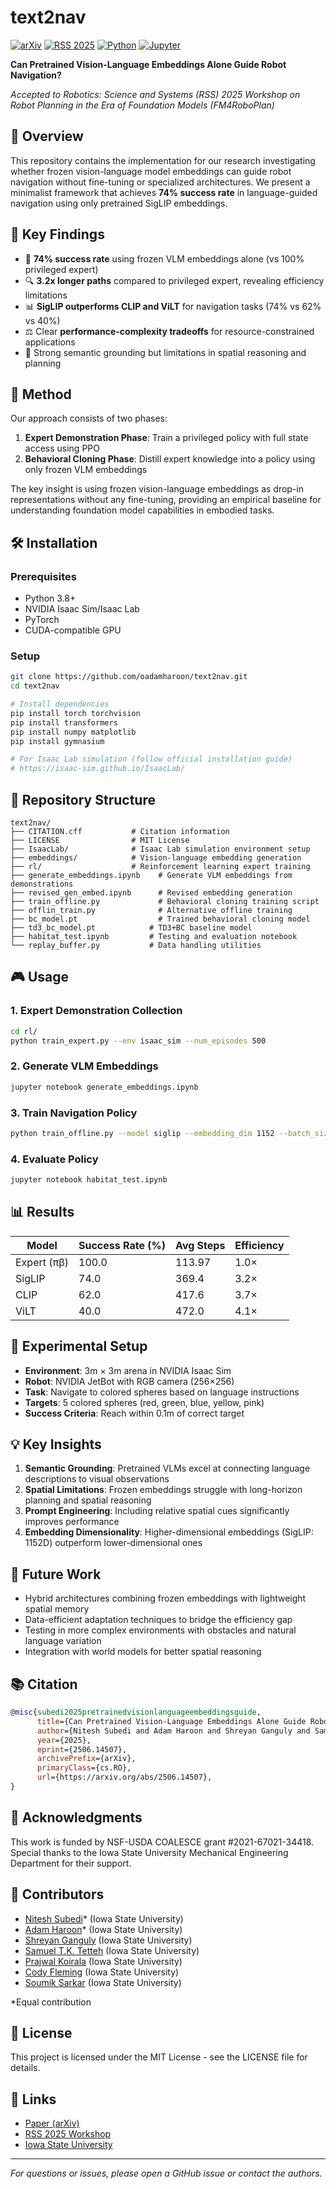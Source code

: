 # text2nav

[![arXiv](https://img.shields.io/badge/arXiv-2506.14507-b31b1b.svg)](https://arxiv.org/abs/2506.14507)
[![RSS 2025](https://img.shields.io/badge/RSS%202025-Workshop-blue)](https://sites.google.com/brown.edu/fm4roboplan/home)
[![Python](https://img.shields.io/badge/Python-76.3%25-blue)](https://github.com/oadamharoon/text2nav)
[![Jupyter](https://img.shields.io/badge/Jupyter%20Notebook-22.7%25-orange)](https://github.com/oadamharoon/text2nav)

**Can Pretrained Vision-Language Embeddings Alone Guide Robot Navigation?**

*Accepted to Robotics: Science and Systems (RSS) 2025 Workshop on Robot Planning in the Era of Foundation Models (FM4RoboPlan)*

## 📝 Overview

This repository contains the implementation for our research investigating whether frozen vision-language model embeddings can guide robot navigation without fine-tuning or specialized architectures. We present a minimalist framework that achieves **74% success rate** in language-guided navigation using only pretrained SigLIP embeddings.

## 🎯 Key Findings

- 🎯 **74% success rate** using frozen VLM embeddings alone (vs 100% privileged expert)
- 🔍 **3.2x longer paths** compared to privileged expert, revealing efficiency limitations
- 📊 **SigLIP outperforms CLIP and ViLT** for navigation tasks (74% vs 62% vs 40%)
- ⚖️ Clear **performance-complexity tradeoffs** for resource-constrained applications
- 🧠 Strong semantic grounding but limitations in spatial reasoning and planning

## 🚀 Method

Our approach consists of two phases:

1. **Expert Demonstration Phase**: Train a privileged policy with full state access using PPO
2. **Behavioral Cloning Phase**: Distill expert knowledge into a policy using only frozen VLM embeddings

The key insight is using frozen vision-language embeddings as drop-in representations without any fine-tuning, providing an empirical baseline for understanding foundation model capabilities in embodied tasks.

## 🛠️ Installation

### Prerequisites
- Python 3.8+
- NVIDIA Isaac Sim/Isaac Lab
- PyTorch
- CUDA-compatible GPU

### Setup
```bash
git clone https://github.com/oadamharoon/text2nav.git
cd text2nav

# Install dependencies
pip install torch torchvision
pip install transformers
pip install numpy matplotlib
pip install gymnasium

# For Isaac Lab simulation (follow official installation guide)
# https://isaac-sim.github.io/IsaacLab/
```

## 📁 Repository Structure

```
text2nav/
├── CITATION.cff           # Citation information
├── LICENSE                # MIT License
├── IsaacLab/              # Isaac Lab simulation environment setup
├── embeddings/            # Vision-language embedding generation
├── rl/                    # Reinforcement learning expert training
├── generate_embeddings.ipynb    # Generate VLM embeddings from demonstrations
├── revised_gen_embed.ipynb      # Revised embedding generation
├── train_offline.py             # Behavioral cloning training script
├── offlin_train.py              # Alternative offline training
├── bc_model.pt                  # Trained behavioral cloning model
├── td3_bc_model.pt            # TD3+BC baseline model
├── habitat_test.ipynb         # Testing and evaluation notebook
└── replay_buffer.py           # Data handling utilities
```

## 🎮 Usage

### 1. Expert Demonstration Collection
```bash
cd rl/
python train_expert.py --env isaac_sim --num_episodes 500
```

### 2. Generate VLM Embeddings
```bash
jupyter notebook generate_embeddings.ipynb
```

### 3. Train Navigation Policy
```bash
python train_offline.py --model siglip --embedding_dim 1152 --batch_size 32
```

### 4. Evaluate Policy
```bash
jupyter notebook habitat_test.ipynb
```

## 📊 Results

| Model | Success Rate (%) | Avg Steps | Efficiency |
|-------|------------------|-----------|------------|
| Expert (πβ) | 100.0 | 113.97 | 1.0× |
| SigLIP | 74.0 | 369.4 | 3.2× |
| CLIP | 62.0 | 417.6 | 3.7× |
| ViLT | 40.0 | 472.0 | 4.1× |

## 🔬 Experimental Setup

- **Environment**: 3m × 3m arena in NVIDIA Isaac Sim
- **Robot**: NVIDIA JetBot with RGB camera (256×256)
- **Task**: Navigate to colored spheres based on language instructions
- **Targets**: 5 colored spheres (red, green, blue, yellow, pink)
- **Success Criteria**: Reach within 0.1m of correct target

## 💡 Key Insights

1. **Semantic Grounding**: Pretrained VLMs excel at connecting language descriptions to visual observations
2. **Spatial Limitations**: Frozen embeddings struggle with long-horizon planning and spatial reasoning
3. **Prompt Engineering**: Including relative spatial cues significantly improves performance
4. **Embedding Dimensionality**: Higher-dimensional embeddings (SigLIP: 1152D) outperform lower-dimensional ones

## 🔮 Future Work

- Hybrid architectures combining frozen embeddings with lightweight spatial memory
- Data-efficient adaptation techniques to bridge the efficiency gap
- Testing in more complex environments with obstacles and natural language variation
- Integration with world models for better spatial reasoning

## 📚 Citation

```bibtex
@misc{subedi2025pretrainedvisionlanguageembeddingsguide,
      title={Can Pretrained Vision-Language Embeddings Alone Guide Robot Navigation?}, 
      author={Nitesh Subedi and Adam Haroon and Shreyan Ganguly and Samuel T. K. Tetteh and Prajwal Koirala and Cody Fleming and Soumik Sarkar},
      year={2025},
      eprint={2506.14507},
      archivePrefix={arXiv},
      primaryClass={cs.RO},
      url={https://arxiv.org/abs/2506.14507}, 
}
```

## 🙏 Acknowledgments

This work is funded by NSF-USDA COALESCE grant #2021-67021-34418. Special thanks to the Iowa State University Mechanical Engineering Department for their support.

## 👥 Contributors

- [Nitesh Subedi](https://github.com/nitesh-subedi)* (Iowa State University)
- [Adam Haroon](https://github.com/oadamharoon)* (Iowa State University)  
- [Shreyan Ganguly](https://github.com/tre3x) (Iowa State University)
- [Samuel T.K. Tetteh](https://github.com/samtett) (Iowa State University)
- [Prajwal Koirala](https://github.com/prajwalkoirala) (Iowa State University)
- [Cody Fleming](https://github.com/codyfleming) (Iowa State University)
- [Soumik Sarkar](https://github.com/soumiks) (Iowa State University)

*Equal contribution

## 📄 License

This project is licensed under the MIT License - see the LICENSE file for details.

## 🔗 Links

- [Paper (arXiv)](https://arxiv.org/abs/2506.14507)
- [RSS 2025 Workshop](https://sites.google.com/brown.edu/fm4roboplan/home)
- [Iowa State University](https://www.iastate.edu/)

---

*For questions or issues, please open a GitHub issue or contact the authors.*
